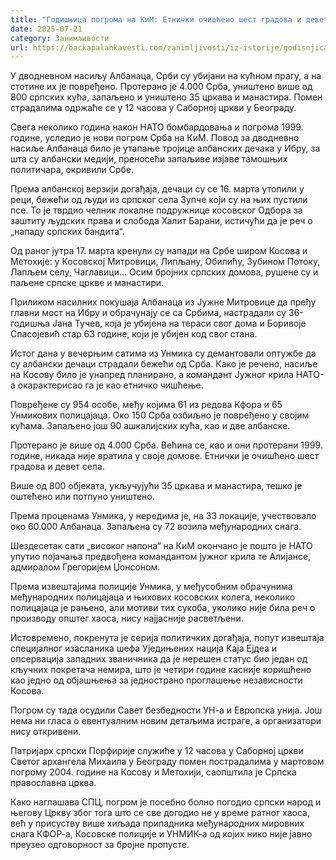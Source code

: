 ```yaml
---
title: "Годишњица погрома на КиМ: Етнички очишћено шест градова и девет села"
date: 2025-07-21
category: Занимљивости
url: https://backapalankavesti.com/zanimljivosti/iz-istorije/godisnjica-pogroma-na-kim-etnicki-ocisceno-sest-gradova-i-devet-sela/
---
```


У дводневном насиљу Албанаца, Срби су убијани на кућном прагу, а на стотине их је повређено. Протерано је 4.000 Срба, уништено више од 800 српских кућа, запаљено и уништено 35 цркава и манастира. Помен страдалима одржаће се у 12 часова у Саборној цркви у Београду.

Свега неколико година након НАТО бомбардовања и погрома 1999. године, уследио је нови погром Срба на КиМ. Повод за дводневно насиље Албанаца било је утапање тројице албанских дечака у Ибру, за шта су албански медији, преносећи запаљиве изјаве тамошњих политичара, окривили Србе.

Према албанској верзији догађаја, дечаци су се 16. марта утопили у реци, бежећи од људи из српског села Зупче који су на њих пустили псе. То је тврдио челник локалне подружнице косовског Одбора за заштиту људских права и слобода Халит Барани, истичући да је реч о „нападу српских бандита“.

Од раног јутра 17. марта кренули су напади на Србе широм Косова и Метохије: у Косовској Митровици, Липљану, Обилићу, Зубином Потоку, Лапљем селу, Чаглавици… Осим бројних српских домова, рушене су и паљене српске цркве и манастири.

Приликом насилних покушаја Албанаца из Јужне Митровице да пређу главни мост на Ибру и обрачунају се са Србима, настрадали су 36-годишња Јана Тучев, која је убијена на тераси свог дома и Боривоје Спасојевић стар 63 године, који је убијен код свог стана.

Истог дана у вечерњим сатима из Унмика су демантовали оптужбе да су албански дечаци страдали бежећи од Срба. Како је речено, насиље на Косову било је унапред планирано, а командант Јужног крила НАТО-а окарактерисао га је као етничко чишћење.

Повређене су 954 особе, међу којима 61 из редова Кфора и 65 Унмикових полицајаца. Око 150 Срба озбиљно је повређено у својим кућама. Запаљено још 90 ашкалијских кућа, као и две албанске.

Протерано је више од 4.000 Срба. Већина се, као и они протерани 1999. године, никада није вратила у своје домове. Етнички је очишћено шест градова и девет села.

Више од 800 објеката, укључујући 35 цркава и манастира, тешко је оштећено или потпуно уништено.

Према проценама Унмика, у нередима је, на 33 локације, учествовало око 60.000 Албанаца. Запаљена су 72 возила међународних снага.

Шездесетак сати „високог напона“ на КиМ окончано је пошто је НАТО упутио појачања предвођена командантом јужног крила те Алијансе, адмиралом Грегоријем Џонсоном.

Према извештајима полиције Унмика, у међусобним обрачунима међународних полицајаца и њихових косовских колега, неколико полицајаца је рањено, али мотиви тих сукоба, уколико није била реч о производу општег хаоса, нису најјасније расветљени.

Истовремено, покренута је серија политичких догађаја, попут извештаја специјалног изасланика шефа Уједињених нација Каја Ејдеа и опсервација западних званичника да је нерешен статус био један од кључних покретача немира, што је четири године касније коришћено као једно од објашњења за једнострано проглашење независности Косова.

Погром су тада осудили Савет безбедности УН-а и Европска унија. Још нема ни гласа о евентуалним новим детаљима истраге, а организатори нису откривени.

Патријарх српски Порфирије служиће у 12 часова у Саборној цркви Светог архангела Михаила у Београду помен пострадалима у мартовом погрому 2004. године на Косову и Метохији, саопштила је Српска православна црква.

Како наглашава СПЦ, погром је посебно болно погодио српски народ и његову Цркву због тога што се све догодио не у време ратног хаоса, већ у присуству више хиљада припадника међународних мировних снага КФОР-а, Косовске полиције и УНМИК-а од којих нико није јавно преузео одговорност за бројне пропусте.
